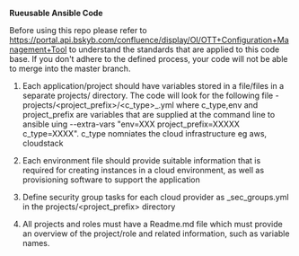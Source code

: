 **Rueusable Ansible Code**

Before using this repo please refer to https://portal.api.bskyb.com/confluence/display/OI/OTT+Configuration+Management+Tool to understand the standards that are applied to this code base.  If you don't adhere to the defined process, your code will not be able to merge into the master branch.

1. Each application/project should have variables stored in a file/files in a separate projects/<projectname> directory.  The code will look for the following file - projects/<project_prefix>/<c_type>_<env>.yml where c_type,env and project_prefix are variables that are supplied at the command line to ansible uing --extra-vars "env=XXX project_prefix=XXXXX c_type=XXXX". c_type nomniates the cloud infrastructure eg aws, cloudstack

2. Each environment file should provide suitable information that is required for creating instances in a cloud environment, as well as provisioning software to support the application

3. Define security group tasks for each cloud provider as <provider>_sec_groups.yml in the projects/<project_prefix> directory

4. All projects and roles must have a Readme.md file which must provide an overview of the project/role and related information, such as variable names.

